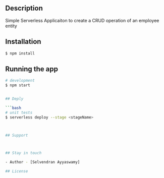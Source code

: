 

## Description

Simple Serverless Applicaiton to create a CRUD operation of an employee entity
## Installation

```bash
$ npm install
```

## Running the app

```bash
# development
$ npm start


## Deply

```bash
# unit tests
$ serverless deploy --stage <stageName>



## Support



## Stay in touch

- Author - [Selvendran Ayyaswamy]

## License

